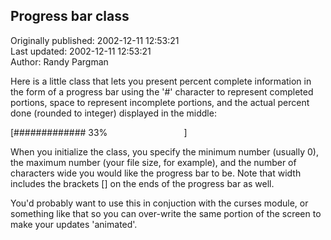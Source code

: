 ## Progress bar class  
Originally published: 2002-12-11 12:53:21  
Last updated: 2002-12-11 12:53:21  
Author: Randy Pargman  
  
Here is a little class that lets you present percent complete information in the form of a progress bar using the '#' character to represent completed portions, space to represent incomplete portions, and the actual percent done (rounded to integer) displayed in the middle:

[#############     33%  &nbsp;&nbsp;&nbsp;&nbsp;&nbsp;&nbsp;&nbsp;&nbsp;&nbsp;&nbsp;&nbsp;&nbsp;&nbsp;&nbsp;&nbsp;&nbsp;&nbsp;&nbsp;&nbsp;&nbsp;&nbsp;&nbsp;&nbsp;&nbsp;&nbsp;&nbsp;&nbsp;&nbsp;&nbsp;&nbsp;]

When you initialize the class, you specify the minimum number (usually 0), the maximum number (your file size, for example), and the number of characters wide you would like the progress bar to be.  Note that width includes the brackets [] on the ends of the progress bar as well.

You'd probably want to use this in conjuction with the curses module, or something like that so you can over-write the same portion of the screen to make your updates 'animated'.